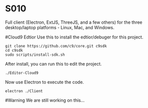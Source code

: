 # S010
Full client (Electron, ExtJS, ThreeJS, and a few others) for the three desktop/laptop platforms - Linux, Mac, and Windows.

#Cloud9 Edtior
Use this to install the edtior/debuger for this project.

	git clone https://github.com/c9/core.git c9sdk
	cd c9sdk
	sudo scripts/install-sdk.sh

 
After install, you can run this to edit the project.

	./Editor-Cloud9



Now use Electron to execute the code.

	electron ./Client 
	

#Warning
We are still working on this...